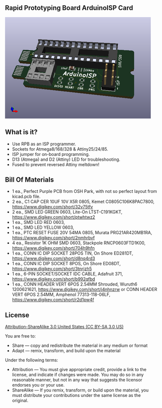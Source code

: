 Rapid Prototyping Board ArduinoISP Card
---------------------------------------
![Picture](project.png) 

What is it?
-----------

- Use RPB as an ISP programmer. 
- Sockets for Atmega8/168/328 & Attiny25/24/85.
- ISP jumper for on-board programming.
- D13 (Atmega) and D2 (Attiny) LED for troubleshooting.
- Fused to prevent reversed Attiny meltdown!


Bill Of Materials
----------------
  
- 1 ea., Perfect Purple PCB from OSH Park, with not so perfect layout from kicad.pcb file.
- 2 ea., C1 CAP CER 10UF 10V X5R 0805, Kemet C0805C106K8PAC7800, https://www.digikey.com/short/32v75tfv
- 2 ea., SMD LED GREEN 0603, Lite-On LTST-C191KGKT, https://www.digikey.com/short/ptwhtwz2
- 1 ea., SMD LED RED 0603,
- 1 ea., SMD LED YELLOW 0603,
- 1 ea., PTC RESET FUSE 20V 54MA 0805, Murata PRG21AR420MB1RA, https://www.digikey.com/short/2nmhrbvf
- 4 ea., Resistor 1K OHM SMD 0603, Stackpole RNCP0603FTD1K00, https://www.digikey.com/short/704h9hfn
- 1 ea., CONN IC DIP SOCKET 28POS TIN, On Shore ED281DT, https://www.digikey.com/short/d8nq4rd3
- 1 ea., CONN IC DIP SOCKET 8POS, On Shore ED08DT, https://www.digikey.com/short/3tnrjzh5
- 1 ea., 6-PIN SOCKET/SOCKET IDC CABLE, Adafruit 371, https://www.digikey.com/short/b992qfbd
- 1 ea., CONN HEADER VERT 6POS 2.54MM Shrouded, Wuruth6 1200621621, https://www.digikey.com/short/j4nhnzrw
         or CONN HEADER VERT 6POS 2.54MM, Amphenol 77313-118-06LF, https://www.digikey.com/short/r2d1pw4f

License
----------------
[Attribution-ShareAlike 3.0 United States (CC BY-SA 3.0 US)](https://creativecommons.org/licenses/by-sa/3.0/us/)

You are free to:

- Share — copy and redistribute the material in any medium or format
- Adapt — remix, transform, and build upon the material

Under the following terms:

- Attribution — You must give appropriate credit, provide a link to the license, and indicate if changes were made. You may do so in any reasonable manner, but not in any way that suggests the licensor endorses you or your use.
- ShareAlike — If you remix, transform, or build upon the material, you must distribute your contributions under the same license as the original.